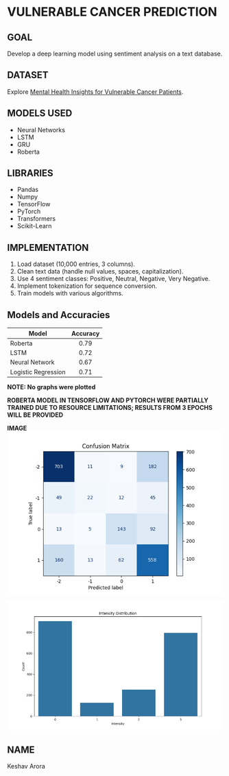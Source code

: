 # VULNERABLE CANCER PREDICTION

## GOAL
Develop a deep learning model using sentiment analysis on a text database.

## DATASET
Explore [Mental Health Insights for Vulnerable Cancer Patients](https://www.kaggle.com/datasets/irinhoque/mental-health-insights-vulnerable-cancer-patients).

## MODELS USED
- Neural Networks
- LSTM
- GRU
- Roberta 

## LIBRARIES
- Pandas
- Numpy
- TensorFlow
- PyTorch
- Transformers
- Scikit-Learn

## IMPLEMENTATION
1. Load dataset (10,000 entries, 3 columns).
2. Clean text data (handle null values, spaces, capitalization).
3. Use 4 sentiment classes: Positive, Neutral, Negative, Very Negative.
4. Implement tokenization for sequence conversion.
5. Train models with various algorithms.

## Models and Accuracies

| Model             | Accuracy   | 
| ----------------- |:----------:| 
| Roberta           | 0.79       |                    
| LSTM              | 0.72       |                    
| Neural Network    | 0.67       |                    
| Logistic Regression| 0.71      |                    

**NOTE: No graphs were plotted**

**ROBERTA MODEL IN TENSORFLOW AND PYTORCH WERE PARTIALLY TRAINED DUE TO RESOURCE LIMITATIONS; RESULTS FROM 3 EPOCHS WILL BE PROVIDED**

**IMAGE**
![Alt Text](./Images/confusion_matrix.png)

![Alt Text](./Images/intensity.png)

## NAME

Keshav Arora

